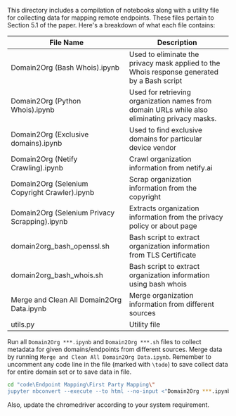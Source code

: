 This directory includes a compilation of notebooks along with a utility
file for collecting data for mapping remote endpoints. 
These files pertain to Section 5.1 of the paper.
Here's a breakdown of what each file contains:

| File Name                                     | Description                                                                                   |
|-----------------------------------------------|-----------------------------------------------------------------------------------------------|
| Domain2Org (Bash Whois).ipynb                 | Used to eliminate the privacy mask applied to the Whois response generated by a Bash script   |
| Domain2Org (Python Whois).ipynb               | Used for retrieving organization names from domain URLs while also eliminating privacy masks. |
| Domain2Org (Exclusive domains).ipynb          | Used to find exclusive domains for particular device vendor                                   |
| Domain2Org (Netify Crawling).ipynb            | Crawl organization information from netify.ai                                                 |
| Domain2Org (Selenium Copyright Crawler).ipynb | Scrap organization information from the copyright                                             |
| Domain2Org (Selenium Privacy Scrapping).ipynb | Extracts organization information from the privacy policy or about page                       |
| domain2org_bash_openssl.sh                    | Bash script to extract organization information from TLS Certificate                          |
| domain2org_bash_whois.sh                      | Bash script to extract organization information using bash whois                              |
| Merge and Clean All Domain2Org Data.ipynb     | Merge organization information from different sources                                         |
| utils.py                                      | Utility file                                                                                  | 

Run all ```Domain2Org ***.ipynb``` and ```Domain2Org ***.sh``` files to
collect metadata for given domains/endpoints from different sources.
Merge data by running ```Merge and Clean All Domain2Org Data.ipynb```. 
Remember to uncomment any code line in the file (marked with ```\todo```) 
to save collect data for entire domain set or to save data in file. 

```bash
cd "code\Endpoint Mapping\First Party Mapping\"
jupyter nbconvert --execute --to html --no-input <"Domain2Org ***.ipynb>"
```

Also, update the chromedriver according to your system requirement.